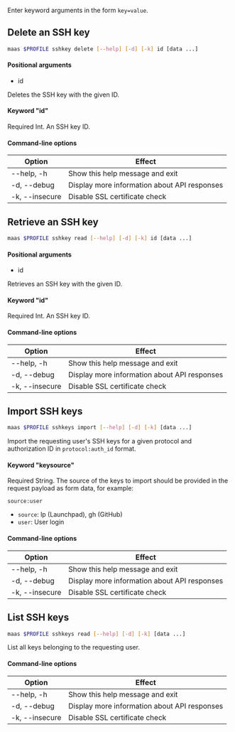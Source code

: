 Enter keyword arguments in the form `key=value`.

## Delete an SSH key

```bash
maas $PROFILE sshkey delete [--help] [-d] [-k] id [data ...] 
```

#### Positional arguments
- id


Deletes the SSH key with the given ID.

#### Keyword "id"
Required Int. An SSH key ID.

#### Command-line options
| Option | Effect |
|-----|-----|
| --help, -h | Show this help message and exit |
| -d, --debug | Display more information about API responses |
| -k, --insecure | Disable SSL certificate check |

## Retrieve an SSH key

```bash
maas $PROFILE sshkey read [--help] [-d] [-k] id [data ...] 
```

#### Positional arguments
- id


Retrieves an SSH key with the given ID.

#### Keyword "id"
Required Int. An SSH key ID.

#### Command-line options
| Option | Effect |
|-----|-----|
| --help, -h | Show this help message and exit |
| -d, --debug | Display more information about API responses |
| -k, --insecure | Disable SSL certificate check |

## Import SSH keys

```bash
maas $PROFILE sshkeys import [--help] [-d] [-k] [data ...] 
```

Import the requesting user's SSH keys for a given protocol and authorization ID in `protocol:auth_id` format.

#### Keyword "keysource"
Required String. The source of the keys to import should be provided in the request payload as form data, for example:


``source:user``

- ``source``: lp (Launchpad), gh (GitHub)
- ``user``: User login

#### Command-line options
| Option         | Effect                                        |
|----------------|-----------------------------------------------|
| --help, -h     | Show this help message and exit              |
| -d, --debug    | Display more information about API responses |
| -k, --insecure | Disable SSL certificate check                 |

## List SSH keys

```bash
maas $PROFILE sshkeys read [--help] [-d] [-k] [data ...] 
```

List all keys belonging to the requesting user. 

#### Command-line options
| Option         | Effect                                        |
|----------------|-----------------------------------------------|
| --help, -h     | Show this help message and exit              |
| -d, --debug    | Display more information about API responses |
| -k, --insecure | Disable SSL certificate check                 |

